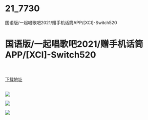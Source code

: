 # 21_7730
国语版/一起唱歌吧2021/赠手机话筒APP/[XCI]-Switch520
# 国语版/一起唱歌吧2021/赠手机话筒APP/[XCI]-Switch520
 <br/></br>
[下载地址](https://www.switch520.cc/article/7730 "下载地址")
<br/></br>

<p><span><strong><img src="https://www.switch520.cc/muke_img/upload_art_editor_20201207-1_846536e61a23f59f5db26e55f0808431.jpg"></strong></span></p>
<p><span><strong><img src="https://www.switch520.cc/muke_img/upload_art_editor_20201207-1_d4ab1d8b13a4efc2308ea25682f49cf3.jpg"></strong></span></p>
<p><span><strong><img src="https://www.switch520.cc/muke_img/upload_art_editor_20201207-1_d4ab1d8b13a4efc2308ea25682f49cf3.jpg"></strong></span></p>
<p></p>
<p></p>
